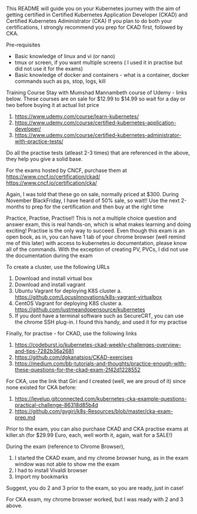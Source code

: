 This README will guide you on your Kubernetes journey with the aim of getting certified in Certified Kubernetes Application Developer (CKAD) and Certified Kubernetes Administrator (CKA)
If you plan to do both your certifications, I strongly recommend you prep for CKAD first, followed by CKA.

Pre-requisites
- Basic knowledge of linux and vi (or nano)
- tmux or screen, if you want multiple screens ( I used it in practise but did not use it for the exams)
- Basic knowledge of docker and containers - what is a container, docker commands such as ps, stop, logs, kill

Training Course
Stay with Mumshad Mannambeth course of Udemy - links below.  These courses are on sale for $12.99 to $14.99 so wait for a day or two before buying it at actual list price
1. https://www.udemy.com/course/learn-kubernetes/
2. https://www.udemy.com/course/certified-kubernetes-application-developer/
3. https://www.udemy.com/course/certified-kubernetes-administrator-with-practice-tests/

Do all the practise tests (atleast 2-3 times) that are referenced in the above, they help you give a solid base.

For the exams hosted by CNCF, purchase them at
https://www.cncf.io/certification/ckad/
https://www.cncf.io/certification/cka/

Again, I was told that these go on sale, normally priced at $300.  During November BlackFriday, I have heard of 50% sale, so wait!!  Use the next 2-months to prep for the certification and then buy at the right time

Practice, Practise, Practise!!
This is not a multiple choice question and answer exam, this is real hands-on, which is what makes learning and doing exciting!
Practise is the only way to succeed.  Even though this exam is an open book, as in, you can have 1 tab of your chrome browser (well remind me of this later) with access to kubernetes.io documentation, please know all of the commands.  With the exception of creating PV, PVCs, I did not use the documentation during the exam

To create a cluster, use the following URLs
1. Download and install virtual box
2. Download and install vagrant
3. Ubuntu Vagrant for deploying K8S cluster
   a. https://github.com/LocusInnovations/k8s-vagrant-virtualbox
4. CentOS Vagrant for deploying K8S cluster
   a. https://github.com/justmeandopensource/kubernetes
5. If you dont have a terminal software such as SecureCRT, you can use the chrome SSH plug-in. I found this handy, and used it for my practise

Finally, for practise - for CKAD, use the following links
1. https://codeburst.io/kubernetes-ckad-weekly-challenges-overview-and-tips-7282b36a2681
2. https://github.com/dgkanatsios/CKAD-exercises
3. https://medium.com/bb-tutorials-and-thoughts/practice-enough-with-these-questions-for-the-ckad-exam-2f42d1228552


For CKA, use the link that Giri and I created (well, we are proud of it) since none existed for CKA before:
1. https://levelup.gitconnected.com/kubernetes-cka-example-questions-practical-challenge-86318d85b4d 
2. https://github.com/gvgiri/k8s-Resources/blob/master/cka-exam-prep.md


Prior to the exam, you can also purchase CKAD and CKA practise exams at killer.sh (for $29.99 Euro, each, well worth it, again, wait for a SALE!)


During the exam (reference to Chrome Browser),
1. I started the CKAD exam, and my chrome browser hung, as in the exam window was not able to show me the exam
2. I had to install Vivaldi browser
3. Import my bookmarks

Suggest, you do 2 and 3 prior to the exam, so you are ready, just in case!

For CKA exam, my chrome browser worked, but I was ready with 2 and 3 above.

